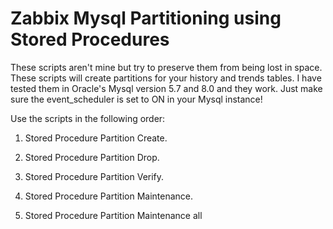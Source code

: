 # Zabbix Mysql Partitioning using Stored Procedures
These scripts aren't mine but try to preserve them from being lost in space. These scripts will create partitions for your history and trends tables. I have tested them in Oracle's Mysql version 5.7 and 8.0 and they work. Just make sure the event_scheduler is set to ON in your Mysql instance!

Use the scripts in the following order:

1. Stored Procedure Partition Create.
  
2. Stored Procedure Partition Drop.

3. Stored Procedure Partition Verify.

4. Stored Procedure Partition Maintenance.

5. Stored Procedure Partition Maintenance all
